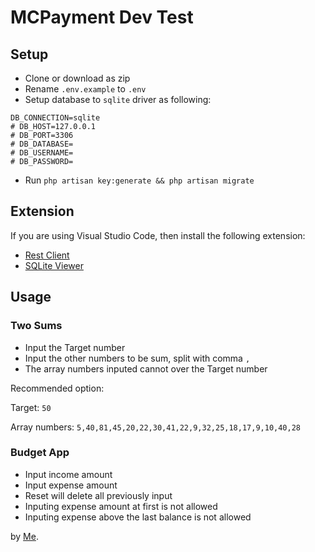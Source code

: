 # MCPayment Dev Test

## Setup
- Clone or download as zip
- Rename `.env.example` to `.env`
- Setup database to `sqlite` driver as following:
```
DB_CONNECTION=sqlite
# DB_HOST=127.0.0.1
# DB_PORT=3306
# DB_DATABASE=
# DB_USERNAME=
# DB_PASSWORD=
```
- Run `php artisan key:generate && php artisan migrate`

## Extension
If you are using Visual Studio Code, then install the following extension:
- [Rest Client](https://marketplace.visualstudio.com/items?itemName=humao.rest-client)
- [SQLite Viewer](https://marketplace.visualstudio.com/items?itemName=qwtel.sqlite-viewer)


## Usage
### Two Sums
- Input the Target number
- Input the other numbers to be sum, split with comma `,`
- The array numbers inputed cannot over the Target number

Recommended option:

Target: `50`

Array numbers: `5,40,81,45,20,22,30,41,22,9,32,25,18,17,9,10,40,28`


### Budget App
- Input income amount
- Input expense amount
- Reset will delete all previously input
- Inputing expense amount at first is not allowed
- Inputing expense above the last balance is not allowed


by [Me](https://mahendra.page).
